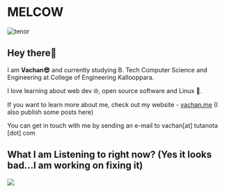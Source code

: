 # MELCOW

![tenor](https://github.com/vachan-maker/vachan-maker/assets/65799568/6ac0251f-bcd1-44a9-8e75-855237e7add1)


## Hey there👋
I am **Vachan😎** and currently studying B. Tech Computer Science and Engineering at College of Engineering Kallooppara.

I love learning about web dev 🌐, open source software and Linux 🐧.

If you want to learn more about me, check out my website - [vachan.me](https://vachan.me) (I also publish some posts here)

You can get in touch with me by sending an e-mail to vachan[at] tutanota [dot] com

<!---
vachan-maker/vachan-maker is a ✨ special ✨ repository because its `README.md` (this file) appears on your GitHub profile.
You can click the Preview link to take a look at your changes.
--->
## What I am Listening to right now? (Yes it looks bad...I am working on fixing it)

![](https://listenbrainz-widget-readme.vercel.app/api)
